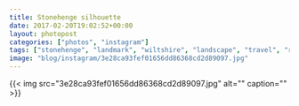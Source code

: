 ```yaml
---
title: Stonehenge silhouette
date: 2017-02-20T19:02:52+00:00
layout: photopost
categories: ["photos", "instagram"]
tags: ["stonehenge", "landmark", "wiltshire", "landscape", "travel", "roadtrip", "nationaltrust"]
image: "blog/instagram/3e28ca93fef01656dd86368cd2d89097.jpg"
---
```


{{< img src="3e28ca93fef01656dd86368cd2d89097.jpg" alt="" caption="" >}}



